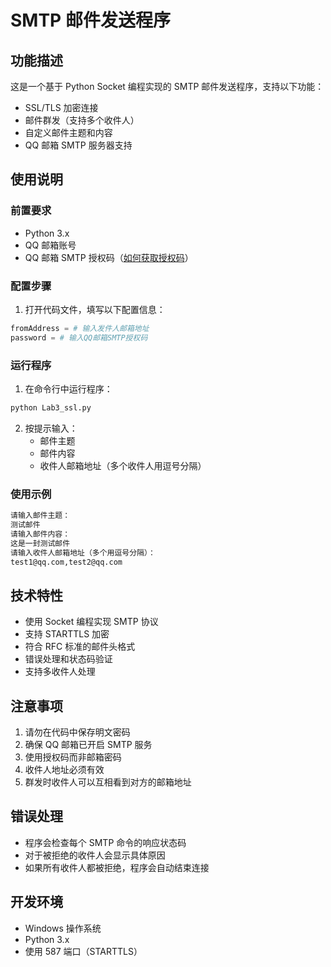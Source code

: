 # SMTP 邮件发送程序

## 功能描述
这是一个基于 Python Socket 编程实现的 SMTP 邮件发送程序，支持以下功能：
- SSL/TLS 加密连接
- 邮件群发（支持多个收件人）
- 自定义邮件主题和内容
- QQ 邮箱 SMTP 服务器支持

## 使用说明

### 前置要求
- Python 3.x
- QQ 邮箱账号
- QQ 邮箱 SMTP 授权码（[如何获取授权码](https://service.mail.qq.com/cgi-bin/help?subtype=1&&id=28&&no=1001256)）

### 配置步骤
1. 打开代码文件，填写以下配置信息：
```python
fromAddress = # 输入发件人邮箱地址
password = # 输入QQ邮箱SMTP授权码
```

### 运行程序
1. 在命令行中运行程序：
```bash
python Lab3_ssl.py
```

2. 按提示输入：
   - 邮件主题
   - 邮件内容
   - 收件人邮箱地址（多个收件人用逗号分隔）

### 使用示例
```bash
请输入邮件主题：
测试邮件
请输入邮件内容：
这是一封测试邮件
请输入收件人邮箱地址（多个用逗号分隔）：
test1@qq.com,test2@qq.com
```

## 技术特性
- 使用 Socket 编程实现 SMTP 协议
- 支持 STARTTLS 加密
- 符合 RFC 标准的邮件头格式
- 错误处理和状态码验证
- 支持多收件人处理

## 注意事项
1. 请勿在代码中保存明文密码
2. 确保 QQ 邮箱已开启 SMTP 服务
3. 使用授权码而非邮箱密码
4. 收件人地址必须有效
5. 群发时收件人可以互相看到对方的邮箱地址

## 错误处理
- 程序会检查每个 SMTP 命令的响应状态码
- 对于被拒绝的收件人会显示具体原因
- 如果所有收件人都被拒绝，程序会自动结束连接

## 开发环境
- Windows 操作系统
- Python 3.x
- 使用 587 端口（STARTTLS）
